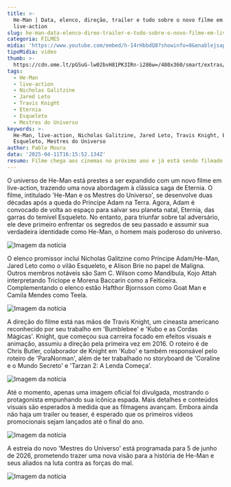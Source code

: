 ```yaml
---
title: >-
  He-Man | Data, elenco, direção, trailer e tudo sobre o novo filme em
  live-action
slug: he-man-data-elenco-direo-trailer-e-tudo-sobre-o-novo-filme-em-live-action
categoria: FILMES
midia: 'https://www.youtube.com/embed/h-I4rHbbdQ8?showinfo=0&enablejsapi=1'
tipoMidia: video
thumb: >-
  https://cdn.ome.lt/pGSuG-lw02bvH81PK3IRn-i286w=/480x360/smart/extras/conteudos/omelete_THUMB_-_2025-04-09T104638.373.png
tags:
  - He-Man
  - live-action
  - Nicholas Galitzine
  - Jared Leto
  - Travis Knight
  - Eternia
  - Esqueleto
  - Mestres do Universo
keywords: >-
  He-Man, live-action, Nicholas Galitzine, Jared Leto, Travis Knight, Eternia,
  Esqueleto, Mestres do Universo
author: Pablo Moura
data: '2025-04-11T16:15:52.134Z'
resumo: Filme chega aos cinemas no próximo ano e já está sendo filmado
---
```


O universo de He-Man está prestes a ser expandido com um novo filme em live-action, trazendo uma nova abordagem à clássica saga de Eternia. O filme, intitulado 'He-Man e os Mestres do Universo', se desenvolve duas décadas após a queda do Príncipe Adam na Terra. Agora, Adam é convocado de volta ao espaço para salvar seu planeta natal, Eternia, das garras do temível Esqueleto. No entanto, para triunfar sobre tal adversário, ele deve primeiro enfrentar os segredos de seu passado e assumir sua verdadeira identidade como He-Man, o homem mais poderoso do universo.

![Imagem da notícia](https://cdn.ome.lt/d0KIr7bVbqgGpYT_3-M3RawK_sk=/fit-in/837x500/smart/uploads/conteudo/fotos/heman-divulgacao.jpg)

O elenco promissor inclui Nicholas Galitzine como Príncipe Adam/He-Man, Jared Leto como o vilão Esqueleto, e Alison Brie no papel de Maligna. Outros membros notáveis são Sam C. Wilson como Mandíbula, Kojo Attah interpretando Triclope e Morena Baccarin como a Feiticeira. Complementando o elenco estão Hafthor Bjornsson como Goat Man e Camila Mendes como Teela.

![Imagem da notícia](https://cdn.ome.lt/GYRI_DzN7zcnQriW9YXfUB50F0U=/fit-in/837x500/smart/uploads/conteudo/fotos/OMELETE_CAPA_-_2025-04-09T103624.504.png)

A direção do filme está nas mãos de Travis Knight, um cineasta americano reconhecido por seu trabalho em 'Bumblebee' e 'Kubo e as Cordas Mágicas'. Knight, que começou sua carreira focado em efeitos visuais e animação, assumiu a direção pela primeira vez em 2016. O roteiro é de Chris Butler, colaborador de Knight em 'Kubo' e também responsável pelo roteiro de 'ParaNorman', além de ter trabalhado no storyboard de 'Coraline e o Mundo Secreto' e 'Tarzan 2: A Lenda Começa'.

![Imagem da notícia](https://cdn.ome.lt/Bcusbo1O15-rwIeetsngMTqxPRk=/fit-in/837x500/smart/uploads/conteudo/fotos/Novo_Projeto_40_VSxm2iO.png)

Até o momento, apenas uma imagem oficial foi divulgada, mostrando o protagonista empunhando sua icônica espada. Mais detalhes e conteúdos visuais são esperados à medida que as filmagens avançam. Embora ainda não haja um trailer ou teaser, é esperado que os primeiros vídeos promocionais sejam lançados até o final do ano.

![Imagem da notícia](https://cdn.ome.lt/ppHN3rZa7QnGvgWyLjOobWSvC74=/fit-in/837x500/smart/uploads/conteudo/fotos/75zmioJxrNgJX51Q2HhBcICXzOG.jpg)

A estreia do novo 'Mestres do Universo' está programada para 5 de junho de 2026, prometendo trazer uma nova visão para a história de He-Man e seus aliados na luta contra as forças do mal.

![Imagem da notícia](https://cdn.ome.lt/yfYbowdKCiPEgYxZtvySJofYiwA=/fit-in/837x500/smart/uploads/conteudo/fotos/OMELETE_CAPA_-_2025-04-09T104128.820.png)
